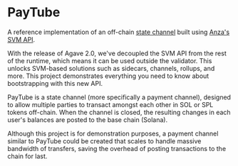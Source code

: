# PayTube

A reference implementation of an off-chain [state channel](https://ethereum.org/en/developers/docs/scaling/state-channels/)
built using [Anza's SVM API](https://www.anza.xyz/blog/anzas-new-svm-api).

With the release of Agave 2.0, we've decoupled the SVM API from the rest of the
runtime, which means it can be used outside the validator. This unlocks
SVM-based solutions such as sidecars, channels, rollups, and more. This project
demonstrates everything you need to know about bootstrapping with this new API.

PayTube is a state channel (more specifically a payment channel), designed to
allow multiple parties to transact amongst each other in SOL or SPL tokens
off-chain. When the channel is closed, the resulting changes in each user's
balances are posted to the base chain (Solana).

Although this project is for demonstration purposes, a payment channel similar
to PayTube could be created that scales to handle massive bandwidth of
transfers, saving the overhead of posting transactions to the chain for last.
